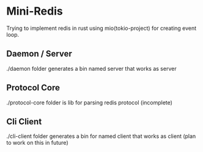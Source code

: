 # Mini-Redis

Trying to implement redis in rust using mio(tokio-project) for creating event loop.

## Daemon / Server

./daemon folder generates a bin named server that works as server

## Protocol Core

./protocol-core folder is lib for parsing redis protocol (incomplete)

## Cli Client

./cli-client folder generates a bin for named client that works as client (plan to work on this in future)


